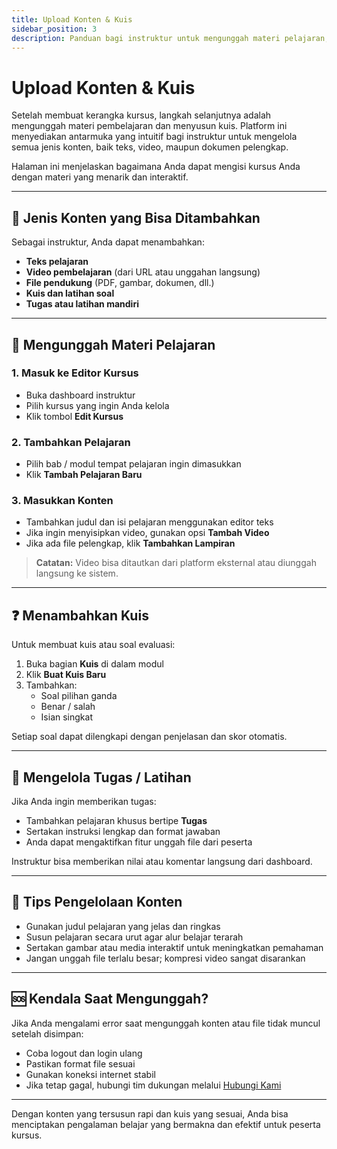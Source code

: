 ```yaml
---
title: Upload Konten & Kuis
sidebar_position: 3
description: Panduan bagi instruktur untuk mengunggah materi pelajaran, video, file, dan membuat kuis di dalam kursus.
---
```


# Upload Konten & Kuis

Setelah membuat kerangka kursus, langkah selanjutnya adalah mengunggah materi pembelajaran dan menyusun kuis. Platform ini menyediakan antarmuka yang intuitif bagi instruktur untuk mengelola semua jenis konten, baik teks, video, maupun dokumen pelengkap.

Halaman ini menjelaskan bagaimana Anda dapat mengisi kursus Anda dengan materi yang menarik dan interaktif.

---

## 📝 Jenis Konten yang Bisa Ditambahkan

Sebagai instruktur, Anda dapat menambahkan:

- **Teks pelajaran**  
- **Video pembelajaran** (dari URL atau unggahan langsung)  
- **File pendukung** (PDF, gambar, dokumen, dll.)  
- **Kuis dan latihan soal**  
- **Tugas atau latihan mandiri**

---

## 🔼 Mengunggah Materi Pelajaran

### 1. **Masuk ke Editor Kursus**
- Buka dashboard instruktur
- Pilih kursus yang ingin Anda kelola
- Klik tombol **Edit Kursus**

### 2. **Tambahkan Pelajaran**
- Pilih bab / modul tempat pelajaran ingin dimasukkan
- Klik **Tambah Pelajaran Baru**

### 3. **Masukkan Konten**
- Tambahkan judul dan isi pelajaran menggunakan editor teks
- Jika ingin menyisipkan video, gunakan opsi **Tambah Video**
- Jika ada file pelengkap, klik **Tambahkan Lampiran**

> **Catatan:** Video bisa ditautkan dari platform eksternal atau diunggah langsung ke sistem.

---

## ❓ Menambahkan Kuis

Untuk membuat kuis atau soal evaluasi:

1. Buka bagian **Kuis** di dalam modul
2. Klik **Buat Kuis Baru**
3. Tambahkan:
   - Soal pilihan ganda
   - Benar / salah
   - Isian singkat

Setiap soal dapat dilengkapi dengan penjelasan dan skor otomatis.

---

## 🧩 Mengelola Tugas / Latihan

Jika Anda ingin memberikan tugas:

- Tambahkan pelajaran khusus bertipe **Tugas**
- Sertakan instruksi lengkap dan format jawaban
- Anda dapat mengaktifkan fitur unggah file dari peserta

Instruktur bisa memberikan nilai atau komentar langsung dari dashboard.

---

## 📁 Tips Pengelolaan Konten

- Gunakan judul pelajaran yang jelas dan ringkas
- Susun pelajaran secara urut agar alur belajar terarah
- Sertakan gambar atau media interaktif untuk meningkatkan pemahaman
- Jangan unggah file terlalu besar; kompresi video sangat disarankan

---

## 🆘 Kendala Saat Mengunggah?

Jika Anda mengalami error saat mengunggah konten atau file tidak muncul setelah disimpan:

- Coba logout dan login ulang
- Pastikan format file sesuai
- Gunakan koneksi internet stabil
- Jika tetap gagal, hubungi tim dukungan melalui [Hubungi Kami](../hubungi-kami.md)

---

Dengan konten yang tersusun rapi dan kuis yang sesuai, Anda bisa menciptakan pengalaman belajar yang bermakna dan efektif untuk peserta kursus.
